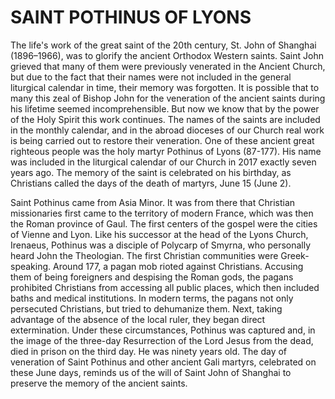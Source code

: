# SAINT POTHINUS OF LYONS

The life's work of the great saint of the 20th century, St. John of Shanghai (1896–1966), was to glorify the ancient Orthodox Western saints. Saint John grieved that many of them were previously venerated in the Ancient Church, but due to the fact that their names were not included in the general liturgical calendar in time, their memory was forgotten. It is possible that to many this zeal of Bishop John for the veneration of the ancient saints during his lifetime seemed incomprehensible. But now we know that by the power of the Holy Spirit this work continues. The names of the saints are included in the monthly calendar, and in the abroad dioceses of our Church real work is being carried out to restore their veneration. One of these ancient great righteous people was the holy martyr Pothinus of Lyons (87-177). His name was included in the liturgical calendar of our Church in 2017 exactly seven years ago. The memory of the saint is celebrated on his birthday, as Christians called the days of the death of martyrs, June 15 (June 2).

Saint Pothinus came from Asia Minor. It was from there that Christian missionaries first came to the territory of modern France, which was then the Roman province of Gaul. The first centers of the gospel were the cities of Vienne and Lyon. Like his successor at the head of the Lyons Church, Irenaeus, Pothinus was a disciple of Polycarp of Smyrna, who personally heard John the Theologian. The first Christian communities were Greek-speaking. Around 177, a pagan mob rioted against Christians. Accusing them of being foreigners and despising the Roman gods, the pagans prohibited Christians from accessing all public places, which then included baths and medical institutions. In modern terms, the pagans not only persecuted Christians, but tried to dehumanize them. Next, taking advantage of the absence of the local ruler, they began direct extermination. Under these circumstances, Pothinus was captured and, in the image of the three-day Resurrection of the Lord Jesus from the dead, died in prison on the third day. He was ninety years old. The day of veneration of Saint Pothinus and other ancient Gali martyrs, celebrated on these June days, reminds us of the will of Saint John of Shanghai to preserve the memory of the ancient saints.
